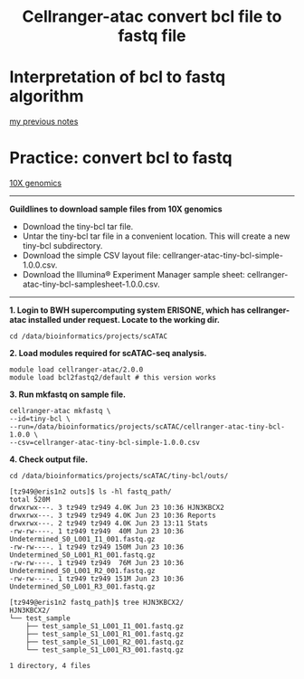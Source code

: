 # <h1 align="center">Cellranger-atac convert bcl file to fastq file</h1>

# Interpretation of bcl to fastq algorithm
[my previous notes](https://github.com/TingtingSsl2/scRNA-seq_LearningPage/blob/main/03_Convert%20bcl%20to%20fastq.md)

# Practice: convert bcl to fastq
[10X genomics](https://support.10xgenomics.com/single-cell-atac/software/pipelines/latest/using/mkfastq)

***
**Guildlines to download sample files from 10X genomics** 
- Download the tiny-bcl tar file.
- Untar the tiny-bcl tar file in a convenient location. This will create a new tiny-bcl subdirectory.
- Download the simple CSV layout file: cellranger-atac-tiny-bcl-simple-1.0.0.csv.
- Download the Illumina® Experiment Manager sample sheet: cellranger-atac-tiny-bcl-samplesheet-1.0.0.csv.
***

**1. Login to BWH supercomputing system ERISONE, which has cellranger-atac installed under request. Locate to the working dir.** 
```
cd /data/bioinformatics/projects/scATAC
```

**2. Load modules required for scATAC-seq analysis.**
```
module load cellranger-atac/2.0.0
module load bcl2fastq2/default # this version works
```

**3. Run mkfastq on sample file.**
```
cellranger-atac mkfastq \
--id=tiny-bcl \
--run=/data/bioinformatics/projects/scATAC/cellranger-atac-tiny-bcl-1.0.0 \
--csv=cellranger-atac-tiny-bcl-simple-1.0.0.csv
```

**4. Check output file.**
```
cd /data/bioinformatics/projects/scATAC/tiny-bcl/outs/
```
```
[tz949@eris1n2 outs]$ ls -hl fastq_path/
total 520M
drwxrwx---. 3 tz949 tz949 4.0K Jun 23 10:36 HJN3KBCX2
drwxrwx---. 3 tz949 tz949 4.0K Jun 23 10:36 Reports
drwxrwx---. 2 tz949 tz949 4.0K Jun 23 13:11 Stats
-rw-rw----. 1 tz949 tz949  40M Jun 23 10:36 Undetermined_S0_L001_I1_001.fastq.gz
-rw-rw----. 1 tz949 tz949 150M Jun 23 10:36 Undetermined_S0_L001_R1_001.fastq.gz
-rw-rw----. 1 tz949 tz949  76M Jun 23 10:36 Undetermined_S0_L001_R2_001.fastq.gz
-rw-rw----. 1 tz949 tz949 151M Jun 23 10:36 Undetermined_S0_L001_R3_001.fastq.gz
```

```
[tz949@eris1n2 fastq_path]$ tree HJN3KBCX2/
HJN3KBCX2/
└── test_sample
    ├── test_sample_S1_L001_I1_001.fastq.gz
    ├── test_sample_S1_L001_R1_001.fastq.gz
    ├── test_sample_S1_L001_R2_001.fastq.gz
    └── test_sample_S1_L001_R3_001.fastq.gz

1 directory, 4 files
```
